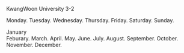 KwangWoon University 3-2 

Monday. 
Tuesday. 
Wednesday. 
Thursday. 
Friday. 
Saturday. 
Sunday. 

January  
Feburary. 
March. 
April. 
May. 
June. 
July. 
August. 
September. 
October. 
November. 
December. 
